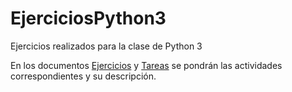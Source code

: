 # EjerciciosPython3
Ejercicios realizados para la clase de Python 3

En los documentos [Ejercicios](Ejercicios.md) y [Tareas](Tareas.md) se pondrán las actividades correspondientes y su descripción.